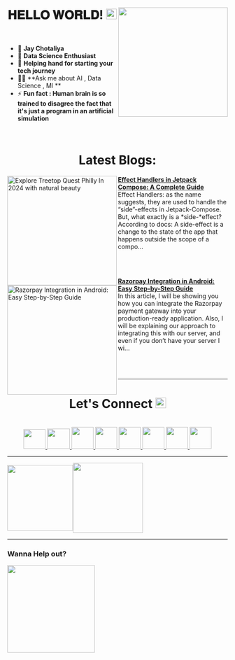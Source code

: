 <!-- intro hello world -->
<h1 align="center">
𝐇𝐄𝐋𝐋𝐎 𝐖𝐎𝐑𝐋𝐃! <img src="GIF/Earth.gif" width="24px">
<img src= "GIF/android_by_deiby_ybied_d3jaevn.gif" height="250px" align="right">
</h1>
<br>


- 💚 **Jay Chotaliya**
- 🔮 **Data Science Enthusiast**
- 🤝 **Helping hand for starting your tech journey**
- 👨‍💻 **Ask me about AI , Data Science , Ml **
- ⚡ **Fun fact : Human brain is so trained to disagree the fact that it's just a program in an artificial simulation**
<br>



<h1 align="center">
Latest Blogs:
</h1>
<!-- HASHNODE_BLOG:START -->
<p align="left">
<a href="https://globaltechchallenge.com/explore-treetop-quest-philly-in-2024/" title="Explore Treetop Quest Philly In 2024 with natural beauty"><img src="https://globaltechchallenge.com/wp-content/uploads/2023/09/s-b-vonlanthen-D75_5tWZDQ4-unsplash-jpg.webp" alt="Explore Treetop Quest Philly In 2024 with natural beauty" width="250px" align="left" /></a>
  
<a href="https://sagar0-0.hashnode.dev/effect-handlers-in-jetpack-compose-a-complete-guide" title="Effect Handlers in Jetpack Compose: A Complete Guide"><strong>Effect Handlers in Jetpack Compose: A Complete Guide</strong></a>
<br/> Effect Handlers: as the name suggests, they are used to handle the “side”-effects in Jetpack-Compose. But, what exactly is a *side-*effect?
According to docs: A side-effect is a change to the state of the app that happens outside the scope of a compo... </p> <br/> <br/>
<p align="left">
  
<a href="https://sagar0-0.hashnode.dev/razorpay-integration-in-android-easy-step-by-step-guide" title="Razorpay Integration in Android: Easy Step-by-Step Guide"><img src="https://cdn.hashnode.com/res/hashnode/image/upload/v1700205747377/3803338e-621b-46b7-bf41-b97997d75eb4.png" alt="Razorpay Integration in Android: Easy Step-by-Step Guide" width="250px" align="left" /></a>
<a href="https://sagar0-0.hashnode.dev/razorpay-integration-in-android-easy-step-by-step-guide" title="Razorpay Integration in Android: Easy Step-by-Step Guide"><strong>Razorpay Integration in Android: Easy Step-by-Step Guide</strong></a>
<br/> In this article, I will be showing you how you can integrate the Razorpay payment gateway into your production-ready application. Also, I will be explaining our approach to integrating this with our server, and even if you don’t have your server I wi... </p> <br/> <br/>

<!-- HASHNODE_BLOG:END -->
  
  
<hr>


<!-- connect section -->
<h1 align="center">
Let's Connect <img src="GIF/Handshake.gif" width="24px">
</h1>
<div align="center">
<p align="center">
  <br>
  <a href="https://www.youtube.com/channel/UCbXjqGX2O0UW12AIboO2Psw" target="_blank">
    <code><img  height="45" width="50" src="https://brandslogos.com/wp-content/uploads/images/large/youtube-icon-logo.png"></code>
  </a>
  <a href="mailto:sagar.0dev@gmail.com" target="_blank">
    <code><img height="46" width="52" src="https://logos-world.net/wp-content/uploads/2020/11/Gmail-Logo.png"></code>
  </a>
  <a href="https://twitter.com/sagar0_o" target="_blank">
    <code><img height="50" width="50" src="https://www.freepnglogos.com/uploads/twitter-logo-png/twitter-logo-vector-png-clipart-1.png"></code>
  </a>
  <a href="https://www.linkedin.com/in/sagar0-0malhotra/" target="_blank">
    <code><img height="50" width="50" src="https://cdn-icons-png.flaticon.com/512/174/174857.png"></code>
  </a>
  <a href="https://sagar0-0.medium.com/" target="_blank">
    <code><img height="50" width="50" src="https://cdn1.iconfinder.com/data/icons/social-media-circle-7/512/Circled_Medium_svg5-512.png"></code>
  </a>
  <a href="https://www.instagram.com/_sagar_malhotra_/" target="_blank">
    <code><img height="50" width="50" src="http://assets.stickpng.com/images/580b57fcd9996e24bc43c521.png"></code>
  </a>
  <a href="https://sagar0-0.hashnode.dev/" target="_blank">
    <code><img height="50" width="50" src="https://cdn.hashnode.com/res/hashnode/image/upload/v1611902473383/CDyAuTy75.png?auto=compress"></code>
  </a>
  <a href="https://discordapp.com/users/sagar0_0#2945" target="_blank">
    <code><img height="50" width="50" src="https://www.freepnglogos.com/uploads/discord-logo-png/discord-logo-logodownload-download-logotipos-1.png"></code>
  </a>
</p>
</div>


<hr>


<img align="center" height="150px" src="https://github-readme-streak-stats.herokuapp.com/?user=Sagar0-0&theme=dark&hide_border=true"><img align="center" height="160px" src="https://github-readme-stats.vercel.app/api?username=Sagar0-0&show_icons=true&hide_border=true&title_color=94b4a4&amp&icon_color=FFFFFF&amp&text_color=FFFFFF&amp&bg_color=000000&count_private=true&include_all_commits=true">


<hr>


### Wanna Help out?
<a href="https://www.buymeacoffee.com/0sagar0">
  <img src="https://user-images.githubusercontent.com/85388413/197355117-e4a5f6e7-44ee-4303-adb8-3ef39cd18246.jpg" width=200px>
</a>
